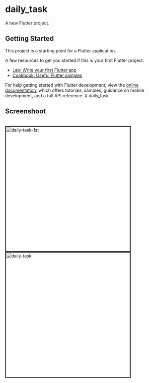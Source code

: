 # daily_task

A new Flutter project.

## Getting Started

This project is a starting point for a Flutter application.

A few resources to get you started if this is your first Flutter project:

- [Lab: Write your first Flutter app](https://docs.flutter.dev/get-started/codelab)
- [Cookbook: Useful Flutter samples](https://docs.flutter.dev/cookbook)

For help getting started with Flutter development, view the
[online documentation](https://docs.flutter.dev/), which offers tutorials,
samples, guidance on mobile development, and a full API reference.
#   d a i l y _ t a s k 
## Screenshoot
<br>
<a href="https://ibb.co.com/0Yp1qBy"><img src="https://i.ibb.co.com/gtbQyvZ/daily-task-1st.jpg" alt="daily-task-1st" border="2" height="400"  ></a>
<a href="https://ibb.co.com/nj97P1H"><img src="https://i.ibb.co.com/vkp3Xd7/daily-task.jpg" alt="daily-task" border="2"height="400"></a>
 
 
